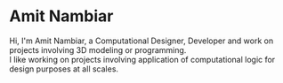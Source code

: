 # Amit Nambiar  

Hi, I'm Amit Nambiar, a Computational Designer, Developer and work on projects involving 3D modeling or programming.  
I like working on projects involving application of computational logic for design purposes at all scales.  
